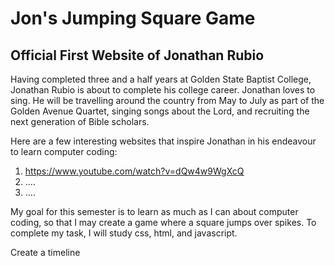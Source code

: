 # Jon's Jumping Square Game

## Official First Website of Jonathan Rubio

Having completed three and a half years at Golden State Baptist College, Jonathan Rubio is about to complete his college career. Jonathan loves to sing. He will be travelling around the country from May to July as part of the Golden Avenue Quartet, singing songs about the Lord, and recruiting the next generation of Bible scholars. 

Here are a few interesting websites that inspire Jonathan in his endeavour to learn computer coding:
1. https://www.youtube.com/watch?v=dQw4w9WgXcQ
2. ....
3. ....

My goal for this semester is to learn as much as I can about computer coding, so that I may create a game where a square jumps over spikes. To complete my task, I will study css, html, and javascript.

Create a timeline
